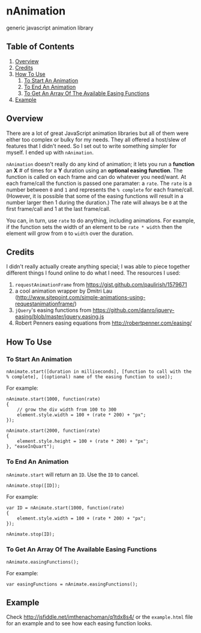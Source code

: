 # nAnimation
generic javascript animation library

## Table of Contents

 1. [Overview](#overview)
 2. [Credits](#credits)
 3. [How To Use](#how-to-use)
	 1. [To Start An Animation](#to-start-an-animation)
	 2. [To End An Animation](#to-end-an-animation)
	 3. [To Get An Array Of The Available Easing Functions](#to-get-an-array-of-the-available-easing-functions)
 4. [Example](#example)

## Overview

There are a lot of great JavaScript animation libraries but all of them were either too complex or bulky for my needs. They all offered a host/slew of features that I didn't need. So I set out to write something simpler for myself. I ended up with `nAnimation`.

`nAnimation` doesn't really do any kind of animation; it lets you run a **function** an **X** # of times for a **Y** duration using an **optional easing function**. The function is called on each frame and can do whatever you need/want. At each frame/call the function is passed one paramater: a `rate`. The `rate` is a number between `0` and `1` and represents the `% complete` for each frame/call. (However, it is possible that some of the easing functions will result in a number larger then 1 during the duration.) The rate will always be `0` at the first frame/call and 1 at the last frame/call.

You can, in turn, use `rate` to do anything, including animations. For example, if the function sets the width of an element to be `rate * width` then the element will grow from `0` to `width` over the duration.

## Credits

I didn't really actually create anything special; I was able to piece together different things I found online to do what I need. The resources I used:

 1. `requestAnimationFrame` from https://gist.github.com/paulirish/1579671
 2. a cool animation wrapper by Dmitri Lau (http://www.sitepoint.com/simple-animations-using-requestanimationframe/)
 3. `jQuery`'s easing functions from https://github.com/danro/jquery-easing/blob/master/jquery.easing.js
 4. Robert Penners easing equations from http://robertpenner.com/easing/

## How To Use

### To Start An Animation

    nAnimate.start([duration in milliseconds], [function to call with the % complete], [(optional) name of the easing function to use]);

For example:

    nAnimate.start(1000, function(rate)
    {
        // grow the div width from 100 to 300
        element.style.width = 100 + (rate * 200) + "px";
    });
    
    nAnimate.start(2000, function(rate)
    {
        element.style.height = 100 + (rate * 200) + "px";
    }, "easeInQuart");
  
### To End An Animation

`nAnimate.start` will return an `ID`. Use the `ID` to cancel.

    nAnimate.stop([ID]);

For example:

    var ID = nAnimate.start(1000, function(rate)
    {
        element.style.width = 100 + (rate * 200) + "px";
    });
    
    nAnimate.stop(ID);
  
### To Get An Array Of The Available Easing Functions

    nAnimate.easingFunctions();

For example:

    var easingFunctions = nAnimate.easingFunctions();

## Example

Check http://jsfiddle.net/imthenachoman/q1tdx8s4/ or the `example.html` file for an example and to see how each easing function looks.
